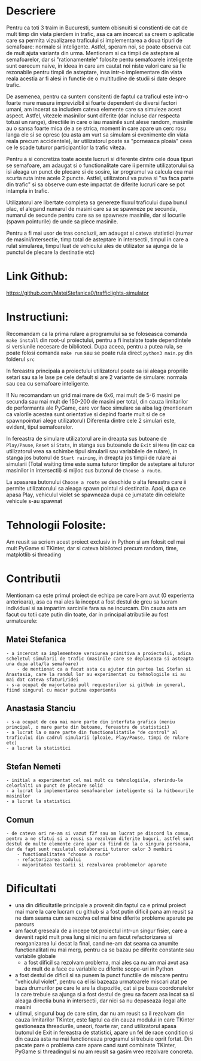 # Descriere
Pentru ca toti 3 traim in Bucuresti, suntem obisnuiti si constienti de cat de mult timp din viata pierdem in trafic, asa ca am incercat sa creem o aplicatie care sa permita vizualizarea traficului si implementarea a doua tipuri de semafoare: normale si inteligente. Astfel, speram noi, se poate observa cat de mult ajuta varianta din urma. Mentionam si ca timpii de asteptare ai semafoarelor, dar si "rationamentele" folosite pentu semafoarele inteligente sunt oarecum naive, in ideea in care am cautat noi niste valori care sa fie rezonabile pentru timpii de asteptare, insa intr-o implementare din viata reala acestia ar fi alesi in functie de o multitudine de studii si date despre trafic.

De asemenea, pentru ca suntem consitenti de faptul ca traficul este intr-o foarte mare masura imprevizibil si foarte dependent de diversi factori umani, am incerat sa includem cateva elemente care sa simuleze acest aspect. Astfel, vitezele masinilor sunt diferite (dar incluse dar respecta totusi un range), directiile in care o iau masinile sunt alese random, masinile au o sansa foarte mica de a se strica, moment in care apare un cerc rosu langa ele si se opresc (cu asta am vurt sa simulam si evenimente din viata reala precum accidentele), iar utilizatorul poate sa "porneasca ploaia" ceea ce le scade tuturor participantilor la trafic viteza. 

Pentru a si concretiza toate aceste lucruri si diferente dintre cele doua tipuri se semafoare, am adaugat si o functionalitate care ii permite utilizatorului sa isi aleaga un punct de plecare si de sosire, iar programul va calcula cea mai scurta ruta intre acele 2 puncte. Astfel, utilizatorul va putea si "sa faca parte din trafic" si sa observe cum este impactat de diferite lucruri care se pot intampla in trafic.

Utilizatorul are libertate completa sa genereze fluxul traficului dupa bunul plac, el alegand numarul de masini care sa se spawneze pe secunda, numarul de secunde pentru care sa se spawneze masinile, dar si locurile (spawn pointurile) de unde sa plece masinile.

Pentru a fi mai usor de tras concluzii, am adaugat si cateva statistici (numar de masini/intersectie, timp total de asteptare in intersectii, timpul in care a rulat simularea, timpul luat de vehicului ales de utilizator sa ajunga de la punctul de plecare la destinatie etc)

# Link Github:

https://github.com/MateiStefanica0/trafficlights-simulator

# Instructiuni:
Recomandam ca la prima rulare a programului sa se foloseasca comanda `make install` din root-ul proiectului, pentru a fi instalate toate dependintele si versiunile necesare de biblioteci. Dupa aceea, pentru a putea rula, se poate folosi comanda `make run` sau se poate rula direct `python3 main.py` din folderul `src`

In fereastra principala a proiectului utilizatorul poate sa isi aleaga propriile setari sau sa le lase pe cele default si are 2 variante de simulare: normala sau cea cu semafoare inteligente.

!! Nu recomandam un grid mai mare de 6x6, mai mult de 5-6 masini pe secunda sau mai mult de 150-200 de masini per total, din cauza limitarilor de performanta ale PyGame, care vor face simulare sa aiba lag (mentionam ca valorile acestea sunt orientative si depind foarte mult si de ce spawnpointuri alege utilizatorul)
Diferenta dintre cele 2 simulari este, evident, tipul semafoarelor.

In fereastra de simulare utilizatorul are in dreapta sus butoane de `Play/Pause`, `Reset` si `Stats`, in stanga sus butoanele de `Exit` si `Menu` (in caz ca utilizatorul vrea sa schimbe tipul simularii sau variabilele de rulare), in stanga jos butonul de `Start raining`, in dreapta jos timpii de rulare ai simularii (Total waiting time este suma tuturor timpilor de asteptare ai tuturor masinilor in intersectii) si mijloc sus butonul de `Choose a route`.

La apasarea butonului `Choose a route` se deschide o alta fereastra care ii permite utilizatorului sa aleaga spawn pointul si destinatia. Apoi, dupa ce apasa Play, vehiculul violet se spawneaza dupa ce jumatate din celelalte vehicule s-au spawnat


# Tehnologii Folosite:
Am reusit sa scriem acest proiect exclusiv in Python si am folosit cel mai mult PyGame si TKinter, dar si cateva biblioteci precum random, time, matplotlib si threading

# Contributii
Mentionam ca este primul proiect de echipa pe care l-am avut (0 experienta anterioara), asa ca mai ales la inceput a fost destul de greu sa lucram individual si sa impartim sarcinile fara sa ne incurcam. Din cauza asta am facut cu totii cate putin din toate, dar in principal atributiile au fost urmatoarele:

## Matei Stefanica
    - a incercat sa implementeze versiunea primitiva a proiectului, adica scheletul simularii de trafic (masinile care se deplaseaza si asteapta una dupa alta/la semafoare) 
        - de mentionat ca a facut asta cu ajutor din partea lui Stefan si Anastasia, care la randul lor au experimentat cu tehnologiile si au mai dat cateva sfaturi/idei
    - s-a ocupat de majortatea pull requesturilor si github in general, fiind singurul cu macar putina experienta
## Anastasia Stanciu
    - s-a ocupat de cea mai mare parte din interfata grafica (meniu principal, o mare parte din butoane, fereastra de statistici)
    - a lucrat la o mare parte din functionalitatile "de control" al traficului din cadrul simularii (ploaie, Play/Pause, timpi de rulare etc)
    - a lucrat la statistici
## Stefan Nemeti
    - initial a experimentat cel mai mult cu tehnologiile, oferindu-le celorlalti un punct de plecare solid
    - a lucrat la implementarea semafoarelor inteligente si la hitboxurile masinilor
    - a lucrat la statistici

## Comun
    - de cateva ori ne-am si vazut f2f sau am lucrat pe discord la comun, pentru a ne sfatui si a reusi sa rezolvam diferite buguri, astfel sunt destul de multe elemente care apar ca fiind de la o singura persoana, dar de fapt sunt rezulatul colaborarii tuturor celor 3 membiri
        - functionalitatea "choose a route"
        - refactorizarea codului
        - majoritatea testarii si rezolvarea problemelor aparute

# Dificultati
- una din dificultatile principale a provenit din faptul ca e primul proiect mai mare la care lucram cu github si a fost putin dificil pana am reusit sa ne dam seama cum se rezolva cel mai bine diferite probleme aparute pe parcurs
- am facut greseala de a incepe tot proiectul intr-un singur fisier, care a devenit rapid mult prea lung si nici nu am facut refactorizarea si reorganizarea lui decat la final, cand ne-am dat seama ca anumite functionalitati nu mai merg, pentru ca se bazau pe diferite constante sau variabile globale
    - a fost dificil sa rezolvam problema, mai ales ca nu am mai avut asa de mult de a face cu variabile cu diferite scope-uri in Python
- a fost destul de dificil si sa punem la punct functiile de miscare pentru "vehiculul violet", pentru ca el isi bazeaza urmatoarele miscari atat pe baza drumurilor pe care le are la dispozitie, cat si pe baza coordonatelor la care trebuie sa ajunga si a fost destul de greu sa facem asa incat sa si aleaga directia buna in intersectii, dar nici sa nu depaseaza ilegal alte masini
- ultimul, singurul bug de care stim, dar nu am reusit sa il rezolvam din cauza limitarilor TKinter, este faptul ca din cauza modului in care TKinter gestioneaza threadurile, uneori, foarte rar, cand utilizatorul apasa butonul de Exit in fereastra de statistici, apare un fel de race condition si din cauza asta nu mai functioneaza programul si trebuie oprit fortat. Din pacate pare o problema care apare cand sunt combinate TKinter, PyGame si threadingul si nu am reusit sa gasim vreo rezolvare concreta.
   
